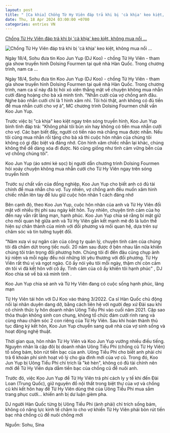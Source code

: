 ```yaml
---
layout: post
title: " [Ca khia] Chồng Từ Hy Viên đáp trả khi bị 'cà khịa' keo kiệt, không mua nổi ..."
date: Thu, 18 Apr 2024 03:00:00 +0700
categories: entries VN
---
```

[Chồng Từ Hy Viên đáp trả khi bị 'cà khịa' keo kiệt, không mua nổi ...](https://kenh14.vn/chong-tu-hy-vien-dap-tra-khi-bi-ca-khia-keo-kiet-khong-mua-noi-nhan-cuoi-he-lo-bi-mat-hon-nhan-voi-vo-minh-tinh-20240418132031657.chn)

![Chồng Từ Hy Viên đáp trả khi bị 'cà khịa' keo kiệt, không mua nổi ...](https://kenh14cdn.com/zoom/600_315/203336854389633024/2024/4/18/photo1713421062890-17134210634161116763169.jpg)

Ngày 18/4, Sohu đưa tin Koo Jun Yup (DJ Koo) - chồng Từ Hy Viên - tham gia show truyền hình Dolsing Fourmen tại quê nhà Hàn Quốc. Trong chương trình, nam ca ...

Ngày 18/4, Sohu đưa tin Koo Jun Yup (DJ Koo) - chồng Từ Hy Viên - tham gia show truyền hình Dolsing Fourmen tại quê nhà Hàn Quốc. Trong chương trình, nam ca sĩ này đã bị hỏi xỏ xiên thẳng mặt về chuyện không mua nhẫn cưới đàng hoàng cho bà xã minh tinh. "Nhẫn cưới của vợ chồng anh đâu. Nghe bảo nhẫn cưới chỉ là 1 hình xăm nhỉ. Tôi hỏi thật, anh không có đủ tiền để mua nhẫn cưới cho vợ à", MC chương trình Dolsing Fourmen chất vấn Koo Jun Yup.

Trước việc bị "cà khịa" keo kiệt ngay trên sóng truyền hình, Koo Jun Yup bình tĩnh đáp trả: "Không phải tôi bủn xỉn hay không có tiền mua nhẫn cưới cho vợ. Các bạn biết đấy, người có tiền nào mà chẳng mua được nhẫn. Nếu tôi cũng mua nhẫn rồi tặng cho bà xã thì cuộc hôn nhân của chúng tôi không có gì đặc biệt và đáng nhớ. Còn hình xăm chiếc nhẫn lại khác, chúng không thể dễ dàng xóa đi được. Nó cũng giống như tình cảm vững bền của vợ chồng chúng tôi".

Koo Jun Yup (áo sơmi kẻ sọc) bị người dẫn chương trình Dolsing Fourmen hỏi xoáy chuyện không mua nhẫn cưới cho Từ Hy Viên ngay trên sóng truyền hình

Trước sự chất vấn của đồng nghiệp, Koo Jun Yup cho biết anh có đủ tài chính để mua nhẫn cho vợ. Tuy nhiên, vợ chồng anh đều muốn xăm hình chiếc nhẫn lên tay để lưu giữ cuộc hôn nhân 1 cách đáng nhớ

Bên cạnh đó, theo Koo Jun Yup, cuộc hôn nhân của anh và Từ Hy Viên đối mặt với nhiều thị phi sau ngày kết hôn. Tuy nhiên, chuyện tình cảm của họ đến nay vẫn rất lãng mạn, hạnh phúc. Koo Jun Yup chia sẻ rằng bí mật giữ cho mối quan hệ giữa anh và Từ Hy Viên gắn kết mạnh mẽ đó là luôn thể hiện sự chân thành của mình với đối phương và mối quan hệ, dựa trên sự chăm sóc và tin tưởng tuyệt đối.

"Năm xưa vì sự ngăn cản của công ty quản lý, chuyện tình cảm của chúng tôi đã chấm dứt trong tiếc nuối. 20 năm sau được ở bên nhau lần nữa khiến chúng tôi trân trọng đối phương hơn. Chúng tôi đi đến đâu cũng chụp ảnh kỷ niệm và mỗi ngày đều nói những lời yêu thương với đối phương. Từ Hy Viên rất thú vị và ngọt ngào. Cô ấy nói yêu tôi mỗi ngày, thậm chí còn cảm ơn tôi vì đã kết hôn với cô ấy. Tình cảm của cô ấy khiến tôi hạnh phúc" , DJ Koo chia sẻ về bà xã minh tinh .

Koo Jun Yup chia sẻ anh và Từ Hy Viên đang có cuộc sống hạnh phúc, lãng mạn

Từ Hy Viên tái hôn với DJ Koo vào tháng 3/2022. Ca sĩ Hàn Quốc chủ động nối lại nhân duyên dang dở, bằng cách liên hệ với người đẹp xứ Đài sau khi cô chính thức ly hôn doanh nhân Uông Tiểu Phi vào cuối năm 2021. Cặp sao thỏa thuận không sinh con chung, không tổ chức đám cưới rình rang và cùng nhau chăm sóc 2 con riêng của Từ Hy Viên. Sau khi hoàn thành thủ tục đăng ký kết hôn, Koo Jun Yup chuyển sang quê nhà của vợ sinh sống và hoạt động nghệ thuật.

Thời gian qua, hôn nhân Từ Hy Viên và Koo Jun Yup vướng nhiều điều tiếng. Nguyên nhân là cặp đôi bị doanh nhân Uông Tiểu Phi (chồng cũ Từ Hy Viên) tố sống bám, bòn rút tiền bạc của anh. Uông Tiểu Phi cho biết anh phải chi trả 6 khoản phí sinh hoạt vô lý cho gia đình mới của vợ cũ. Trong đó, Koo Jun Yup bị Uông Tiểu Phi chỉ trích là "kẻ hèn", không có đủ tài chính nên mới để Từ Hy Viên dựa dẫm tiền bạc của chồng cũ để nuôi anh.

Trước đó, việc Koo Jun Yup để Từ Hy Viên trả phí cách ly y tế khi đến Đài Loan (Trung Quốc), giữ nguyên đồ nội thất trong biệt thự của vợ và chồng cũ khi kết hôn hay để Từ Hy Viên dùng thẻ của Uông Tiểu Phi mua sắm trang phục cưới... khiến anh bị dư luận gièm pha.

DJ người Hàn Quốc từng bị Uông Tiểu Phi (ảnh phải) chỉ trích sống bám, không có năng lực kinh tế chăm lo cho vợ khiến Từ Hy Viên phải bòn rút tiền bạc nhà chồng cũ để nuôi chồng mới

Nguồn: Sohu, Sina

